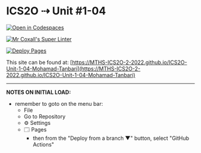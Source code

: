 # ICS2O ⇢ Unit #1-04

[![Open in Codespaces](https://classroom.github.com/assets/launch-codespace-f4981d0f882b2a3f0472912d15f9806d57e124e0fc890972558857b51b24a6f9.svg)](https://classroom.github.com/open-in-codespaces?assignment_repo_id=10167202)

[![Mr Coxall's Super Linter](https://github.com/MTHS-ICS2O-2-2022/ICS2O-Unit-1-04-Mohamad-Tanbari/workflows/Mr%20Coxall's%20Super%20Linter/badge.svg)](https://github.com/MTHS-ICS2O-2-2022/ICS2O-Unit-1-04-Mohamad-Tanbari/actions)

[![Deploy Pages](https://github.com/MTHS-ICS2O-2-2022/ICS2O-Unit-1-04-Mohamad-Tanbari/workflows/Deploy%20Pages/badge.svg)](https://github.com/MTHS-ICS2O-2-2022/ICS2O-Unit-1-04-Mohamad-Tanbari/actions)

This site can be found at: [https://MTHS-ICS2O-2-2022.github.io/ICS2O-Unit-1-04-Mohamad-Tanbari](https://MTHS-ICS2O-2-2022.github.io/ICS2O-Unit-1-04-Mohamad-Tanbari)

---

**NOTES ON INITIAL LOAD:**
- remember to goto on the menu bar:
  - File
  - Go to Repository
  - ⚙ Settings
  - 🗔 Pages
    - then from the "Deploy from a branch ▼" button, select "GitHub Actions"
